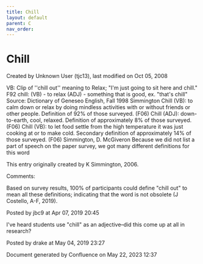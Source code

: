 ```yaml
---
title: Chill
layout: default
parent: C
nav_order:
---
```


# Chill

Created by  Unknown User (tjc13), last modified on Oct 05, 2008

VB: Clip of ''chill out'' meaning to Relax; &quot;I'm just going to sit here and chill.&quot; F92 chill: (VB) - to relax (ADJ) - something that is good, ex. &quot;that's chill&quot; Source: Dictionary of Geneseo English, Fall 1998 Simmington Chill (VB): to calm down or relax by doing mindless activities with or without friends or other people. Definition of 92% of those surveyed. (F06) Chill (ADJ): down-to-earth, cool, relaxed. Definition of approximately 8% of those surveyed. (F06) Chill (VB): to let food settle from the high temperature it was just cooking at or to make cold. Secondary definition of approximately 14% of those surveyed. (F06) Simmington, D. McGiveron Because we did not list a part of speech on the paper survey, we got many different definitions for this word

This entry originally created by K Simmington, 2006.

Comments:

Based on survey results, 100% of participants could define &quot;chill out&quot; to mean all these definitions; indicating that the word is not obsolete (J Costello, A-F, 2019).

Posted by jbc9 at Apr 07, 2019 20:45

I've heard students use &quot;chill&quot; as an adjective–did this come up at all in research?

Posted by drake at May 04, 2019 23:27

Document generated by Confluence on May 22, 2023 12:37


